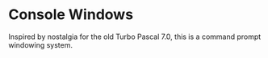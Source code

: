 # Console Windows

Inspired by nostalgia for the old Turbo Pascal 7.0, this is a command prompt windowing system.